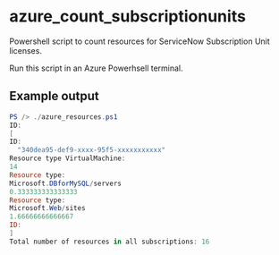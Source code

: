 # azure_count_subscriptionunits
Powershell script to count resources for ServiceNow Subscription Unit licenses.

Run this script in an Azure Powerhsell terminal.

## Example output
```powershell
PS /> ./azure_resources.ps1
ID:
[
ID:
  "340dea95-def9-xxxx-95f5-xxxxxxxxxxx"
Resource type VirtualMachine:
14
Resource type:
Microsoft.DBforMySQL/servers
0.333333333333333
Resource type:
Microsoft.Web/sites
1.66666666666667
ID:
]
Total number of resources in all subscriptions: 16
```
